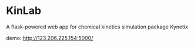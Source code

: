 # KinLab

A flask-powered web app for chemical kinetics simulation package Kynetix

demo: http://123.206.225.154:5000/

